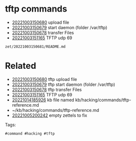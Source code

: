 # tftp commands

- [20221003150680](/zet/20221003150680/README.md) upload file
- [20221003150679](/zet/20221003150679/README.md) start daemon (folder /var/tftp)
- [20221003150678](/zet/20221003150678/README.md) transfer Files
- [20221003151165](/zet/20221003151165/README.md) TFTP udp 69

` zet/20221003150681/README.md `

# Related

- [20221003150680](/zet/20221003150680/README.md) tftp upload file
- [20221003150679](/zet/20221003150679/README.md) tftp start daemon (folder /var/tftp)
- [20221003150678](/zet/20221003150678/README.md) tftp transfer Files
- [20221003151165](/zet/20221003151165/README.md) TFTP udp 69
- [20221014185926](/zet/20221014185926/README.md) kb file named kb/hacking/commands/tftp-reference.md
- ~/kb/hacking/commands/tftp-reference.md
- [20221005200242](/zet/20221005200242/README.md) empty zettels to fix

Tags:

    #command #hacking #tftp 
